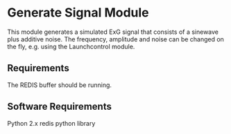# Generate Signal Module

This module generates a simulated ExG signal that consists of a sinewave
plus additive noise. The frequency, amplitude and noise can be changed
on the fly, e.g. using the Launchcontrol module.

## Requirements

The REDIS buffer should be running.

## Software Requirements

Python 2.x
redis python library
